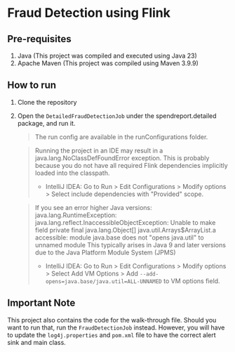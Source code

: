 # Fraud Detection using Flink

## Pre-requisites
1. Java (This project was compiled and executed using Java 23)
2. Apache Maven (This project was compiled using Maven 3.9.9)

## How to run
1. Clone the repository
2. Open the `DetailedFraudDetectionJob` under the spendreport.detailed package, and run it.
   > The run config are available in the runConfigurations folder.
   
   > Running the project in an IDE may result in a java.lang.NoClassDefFoundError exception.
   > This is probably because you do not have all required Flink dependencies implicitly loaded into the classpath.
    > * IntelliJ IDEA: Go to Run > Edit Configurations > Modify options > Select include dependencies with "Provided" scope.

   > If you see an error higher Java versions: java.lang.RuntimeException: java.lang.reflect.InaccessibleObjectException: Unable to make field private final java.lang.Object[] 
                           java.util.Arrays$ArrayList.a accessible: module java.base does not "opens java.util" to unnamed module
   > This typically arises in Java 9 and later versions due to the Java Platform Module System (JPMS)
   > * IntelliJ IDEA: Go to Run > Edit Configurations > Modify options > Select Add VM Options > Add `--add-opens=java.base/java.util=ALL-UNNAMED` to VM options field.

## Important Note
This project also contains the code for the walk-through file. Should you want to run that, run the `FraudDetectionJob` instead.
However, you will have to update the `log4j.properties` and `pom.xml` file to have the correct alert sink and main class.